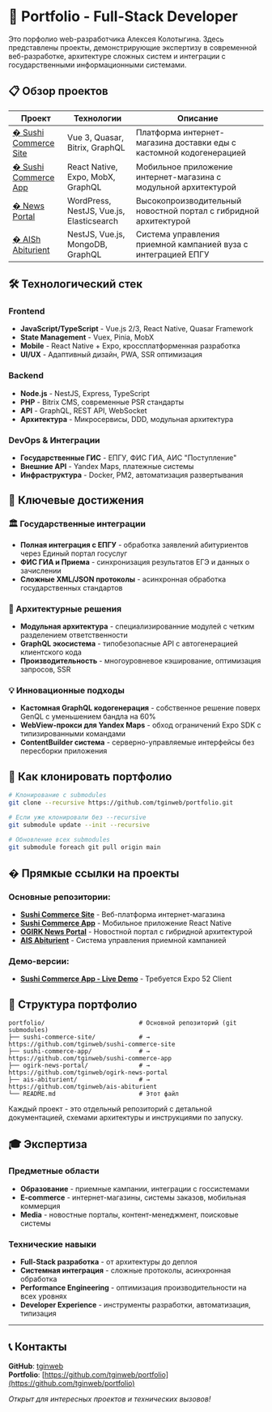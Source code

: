 # 🚀 Portfolio - Full-Stack Developer

Это порфолио web-разработчика Алексея Колотыгина. Здесь представлены проекты, демонстрирующие экспертизу в современной веб-разработке, архитектуре сложных систем и интеграции с государственными информационными системами.

## 📋 Обзор проектов

| Проект                                                                  | Технологии                               | Описание                                                            |
|-------------------------------------------------------------------------| ---------------------------------------- | ------------------------------------------------------------------- |
| [� Sushi Commerce Site](https://github.com/tginweb/sushi-commerce-site) | Vue 3, Quasar, Bitrix, GraphQL           | Платформа интернет-магазина доставки еды с кастомной кодогенерацией |
| [� Sushi Commerce App](https://github.com/tginweb/sushi-commerce-app)   | React Native, Expo, MobX, GraphQL        | Мобильное приложение интернет-магазина с модульной архитектурой     |
| [� News Portal](https://github.com/tginweb/ogirk-news-portal)           | WordPress, NestJS, Vue.js, Elasticsearch | Высокопроизводительный новостной портал с гибридной архитектурой    |
| [� AISh Abiturient](https://github.com/tginweb/ais-abiturient)          | NestJS, Vue.js, MongoDB, GraphQL         | Система управления приемной кампанией вуза с интеграцией ЕПГУ       |

## 🛠️ Технологический стек

### Frontend

- **JavaScript/TypeScript** - Vue.js 2/3, React Native, Quasar Framework
- **State Management** - Vuex, Pinia, MobX
- **Mobile** - React Native + Expo, кроссплатформенная разработка
- **UI/UX** - Адаптивный дизайн, PWA, SSR оптимизация

### Backend

- **Node.js** - NestJS, Express, TypeScript
- **PHP** - Bitrix CMS, современные PSR стандарты
- **API** - GraphQL, REST API, WebSocket
- **Архитектура** - Микросервисы, DDD, модульная архитектура

### DevOps & Интеграции

- **Государственные ГИС** - ЕПГУ, ФИС ГИА, АИС "Поступление"
- **Внешние API** - Yandex Maps, платежные системы
- **Инфраструктура** - Docker, PM2, автоматизация развертывания

## 🎯 Ключевые достижения

### 🏛️ Государственные интеграции

- **Полная интеграция с ЕПГУ** - обработка заявлений абитуриентов через Единый портал госуслуг
- **ФИС ГИА и Приема** - синхронизация результатов ЕГЭ и данных о зачислении
- **Сложные XML/JSON протоколы** - асинхронная обработка государственных стандартов

### 🚀 Архитектурные решения

- **Модульная архитектура** - специализированние модулей с четким разделением ответственности
- **GraphQL экосистема** - типобезопасные API с автогенерацией клиентского кода
- **Производительность** - многоуровневое кэширование, оптимизация запросов, SSR

### 💡 Инновационные подходы

- **Кастомная GraphQL кодогенерация** - собственное решение поверх GenQL с уменьшением бандла на 60%
- **WebView-прокси для Yandex Maps** - обход ограничений Expo SDK с типизированными командами
- **ContentBuilder система** - серверно-управляемые интерфейсы без пересборки приложения

## 🔧 Как клонировать портфолио

```bash
# Клонирование с submodules
git clone --recursive https://github.com/tginweb/portfolio.git

# Если уже клонировали без --recursive
git submodule update --init --recursive

# Обновление всех submodules
git submodule foreach git pull origin main
```

## � Прямкые ссылки на проекты

### Основные репозитории:

- **[Sushi Commerce Site](https://github.com/tginweb/sushi-commerce-site)** - Веб-платформа интернет-магазина
- **[Sushi Commerce App](https://github.com/tginweb/sushi-commerce-app)** - Мобильное приложение React Native
- **[OGIRK News Portal](https://github.com/tginweb/ogirk-news-portal)** - Новостной портал с гибридной архитектурой
- **[AIS Abiturient](https://github.com/tginweb/ais-abiturient)** - Система управления приемной кампанией

### Демо-версии:

- **[Sushi Commerce App - Live Demo](https://expo.dev/preview/update?message=2.6&updateRuntimeVersion=exposdk%3A52.0.0&createdAt=2024-12-05T04%3A46%3A38.684Z&slug=exp&projectId=8241821d-4881-455a-83e6-f6477e314b37&group=62c5da2b-418e-4dbf-b355-caf189089b9a)** - Требуется Expo 52 Client

## 📁 Структура портфолио

```
portfolio/                          # Основной репозиторий (git submodules)
├── sushi-commerce-site/            # → https://github.com/tginweb/sushi-commerce-site
├── sushi-commerce-app/             # → https://github.com/tginweb/sushi-commerce-app
├── ogirk-news-portal/              # → https://github.com/tginweb/ogirk-news-portal
├── ais-abiturient/                 # → https://github.com/tginweb/ais-abiturient
└── README.md                       # Этот файл
```

Каждый проект - это отдельный репозиторий с детальной документацией, схемами архитектуры и инструкциями по запуску.

## 🎓 Экспертиза

### Предметные области

- **Образование** - приемные кампании, интеграции с госсистемами
- **E-commerce** - интернет-магазины, системы заказов, мобильная коммерция
- **Media** - новостные порталы, контент-менеджмент, поисковые системы

### Технические навыки

- **Full-Stack разработка** - от архитектуры до деплоя
- **Системная интеграция** - сложные протоколы, асинхронная обработка
- **Performance Engineering** - оптимизация производительности на всех уровнях
- **Developer Experience** - инструменты разработки, автоматизация, типизация

---

## 📞 Контакты

**GitHub**: [tginweb](https://github.com/tginweb)  
**Portfolio**: [https://github.com/tginweb/portfolio](https://github.com/tginweb/portfolio)

_Открыт для интересных проектов и технических вызовов!_
